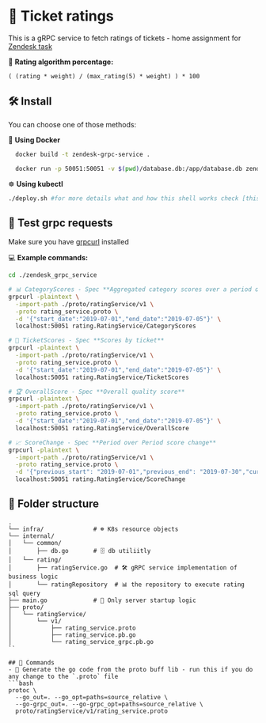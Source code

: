 # 🚀 Ticket ratings
This is a gRPC service to fetch ratings of tickets - home assignment for [Zendesk task](https://github.com/aa-ahmed-aa/zendesk_grpc_service/blob/master/TASK.md)

🧮 **Rating algorithm percentage:**
```
( (rating * weight) / (max_rating(5) * weight) ) * 100
```

## 🛠️ Install
You can choose one of those methods:

🐳 **Using Docker**
```bash
  docker build -t zendesk-grpc-service .

  docker run -p 50051:50051 -v $(pwd)/database.db:/app/database.db zendesk-grpc-service -n zendesk-grpc-service -rm
``` 

☸️ **Using kubectl**
```bash
./deploy.sh #for more details what and how this shell works check [this](https://github.com/aa-ahmed-aa/zendesk_grpc_service/blob/master/infra/K8S_SETUP.md)
```

## 🧪 Test grpc requests
Make sure you have [grpcurl](https://formulae.brew.sh/formula/grpcurl) installed

💻 **Example commands:**
```bash
cd ./zendesk_grpc_service

# 📊 CategoryScores - Spec **Aggregated category scores over a period of time**
grpcurl -plaintext \
  -import-path ./proto/ratingService/v1 \
  -proto rating_service.proto \
  -d '{"start_date":"2019-07-01","end_date":"2019-07-05"}' \
  localhost:50051 rating.RatingService/CategoryScores

# 🎫 TicketScores - Spec **Scores by ticket**
grpcurl -plaintext \
  -import-path ./proto/ratingService/v1 \
  -proto rating_service.proto \
  -d '{"start_date":"2019-07-01","end_date":"2019-07-05"}' \
  localhost:50051 rating.RatingService/TicketScores

# 🏆 OverallScore - Spec **Overall quality score**
grpcurl -plaintext \
  -import-path ./proto/ratingService/v1 \
  -proto rating_service.proto \
  -d '{"start_date":"2019-07-01","end_date":"2019-07-05"}' \
  localhost:50051 rating.RatingService/OverallScore

# 📈 ScoreChange - Spec **Period over Period score change**
grpcurl -plaintext \
  -import-path ./proto/ratingService/v1 \
  -proto rating_service.proto \
  -d '{"previous_start": "2019-07-01","previous_end": "2019-07-30","current_start": "2019-08-01","current_end": "2019-08-30"}' \
  localhost:50051 rating.RatingService/ScoreChange
```

## 📂 Folder structure
```
.
└── infra/              # ☸️ K8s resource objects
└── internal/
│   └── common/
│       ├── db.go       # 🗄️ db utiliitly
│   └── rating/
│       ├── ratingService.go  # 🛠️ gRPC service implementation of business logic
│       └── ratingRepository  # 📊 the repository to execute rating sql query 
├── main.go             # 🚦 Only server startup logic
├── proto/
│   └── ratingService/
│       └── v1/
│           ├── rating_service.proto
│           ├── rating_service.pb.go
│           └── rating_service_grpc.pb.go
``

## 📝 Commands
- 🔄 Generate the go code from the proto buff lib - run this if you do any change to the `.proto` file
```bash
protoc \
  --go_out=. --go_opt=paths=source_relative \
  --go-grpc_out=. --go-grpc_opt=paths=source_relative \
  proto/ratingService/v1/rating_service.proto
```